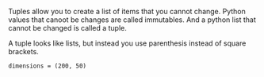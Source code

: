 Tuples allow you to create a list of items that you cannot change.
Python values that canoot be changes are called immutables.
And a python list that cannot be changed is called a tuple.

A tuple looks like lists, but instead you use parenthesis instead of square brackets.
```
dimensions = (200, 50)
```